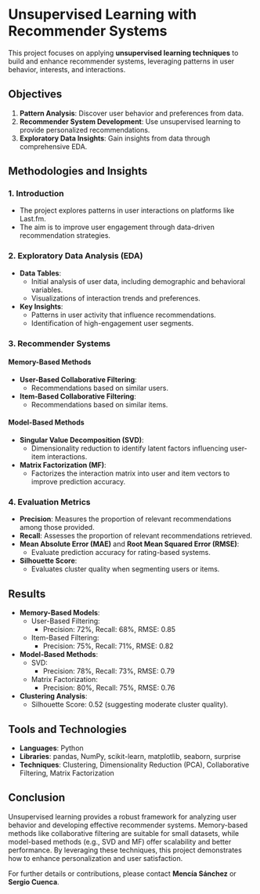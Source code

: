 
# Unsupervised Learning with Recommender Systems

This project focuses on applying **unsupervised learning techniques** to build and enhance recommender systems, leveraging patterns in user behavior, interests, and interactions.

## Objectives

1. **Pattern Analysis**: Discover user behavior and preferences from data.
2. **Recommender System Development**: Use unsupervised learning to provide personalized recommendations.
3. **Exploratory Data Insights**: Gain insights from data through comprehensive EDA.

## Methodologies and Insights

### 1. **Introduction**
   - The project explores patterns in user interactions on platforms like Last.fm.
   - The aim is to improve user engagement through data-driven recommendation strategies.

### 2. **Exploratory Data Analysis (EDA)**
   - **Data Tables**:
     - Initial analysis of user data, including demographic and behavioral variables.
     - Visualizations of interaction trends and preferences.
   - **Key Insights**:
     - Patterns in user activity that influence recommendations.
     - Identification of high-engagement user segments.

### 3. **Recommender Systems**
#### Memory-Based Methods
   - **User-Based Collaborative Filtering**:
     - Recommendations based on similar users.
   - **Item-Based Collaborative Filtering**:
     - Recommendations based on similar items.

#### Model-Based Methods
   - **Singular Value Decomposition (SVD)**:
     - Dimensionality reduction to identify latent factors influencing user-item interactions.
   - **Matrix Factorization (MF)**:
     - Factorizes the interaction matrix into user and item vectors to improve prediction accuracy.

### 4. **Evaluation Metrics**
   - **Precision**: Measures the proportion of relevant recommendations among those provided.
   - **Recall**: Assesses the proportion of relevant recommendations retrieved.
   - **Mean Absolute Error (MAE)** and **Root Mean Squared Error (RMSE)**:
     - Evaluate prediction accuracy for rating-based systems.
   - **Silhouette Score**:
     - Evaluates cluster quality when segmenting users or items.

## Results

- **Memory-Based Models**:
  - User-Based Filtering:
    - Precision: 72%, Recall: 68%, RMSE: 0.85
  - Item-Based Filtering:
    - Precision: 75%, Recall: 71%, RMSE: 0.82
- **Model-Based Methods**:
  - SVD:
    - Precision: 78%, Recall: 73%, RMSE: 0.79
  - Matrix Factorization:
    - Precision: 80%, Recall: 75%, RMSE: 0.76
- **Clustering Analysis**:
  - Silhouette Score: 0.52 (suggesting moderate cluster quality).


## Tools and Technologies

- **Languages**: Python
- **Libraries**: pandas, NumPy, scikit-learn, matplotlib, seaborn, surprise
- **Techniques**: Clustering, Dimensionality Reduction (PCA), Collaborative Filtering, Matrix Factorization

## Conclusion

Unsupervised learning provides a robust framework for analyzing user behavior and developing effective recommender systems. Memory-based methods like collaborative filtering are suitable for small datasets, while model-based methods (e.g., SVD and MF) offer scalability and better performance. By leveraging these techniques, this project demonstrates how to enhance personalization and user satisfaction.

For further details or contributions, please contact **Mencía Sánchez** or **Sergio Cuenca**.
